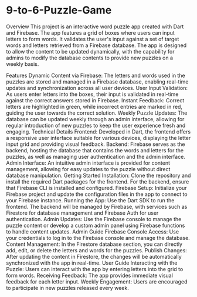 ﻿# 9-to-6-Puzzle-Game
Overview
This project is an interactive word puzzle app created with Dart and Firebase. The app features a grid of boxes where users can input letters to form words. It validates the user's input against a set of target words and letters retrieved from a Firebase database. The app is designed to allow the content to be updated dynamically, with the capability for admins to modify the database contents to provide new puzzles on a weekly basis.

Features
Dynamic Content via Firebase: The letters and words used in the puzzles are stored and managed in a Firebase database, enabling real-time updates and synchronization across all user devices.
User Input Validation: As users enter letters into the boxes, their input is validated in real-time against the correct answers stored in Firebase.
Instant Feedback: Correct letters are highlighted in green, while incorrect entries are marked in red, guiding the user towards the correct solution.
Weekly Puzzle Updates: The database can be updated weekly through an admin interface, allowing for regular introduction of new puzzles to keep the user experience fresh and engaging.
Technical Details
Frontend: Developed in Dart, the frontend offers a responsive user interface suitable for various devices, displaying the letter input grid and providing visual feedback.
Backend: Firebase serves as the backend, hosting the database that contains the words and letters for the puzzles, as well as managing user authentication and the admin interface.
Admin Interface: An intuitive admin interface is provided for content management, allowing for easy updates to the puzzle without direct database manipulation.
Getting Started
Installation: Clone the repository and install the required Dart packages for the frontend. For the backend, ensure that Firebase CLI is installed and configured.
Firebase Setup: Initialize your Firebase project and update the configuration files in the app to connect to your Firebase instance.
Running the App: Use the Dart SDK to run the frontend. The backend will be managed by Firebase, with services such as Firestore for database management and Firebase Auth for user authentication.
Admin Updates: Use the Firebase console to manage the puzzle content or develop a custom admin panel using Firebase functions to handle content updates.
Admin Guide
Firebase Console Access: Use your credentials to log in to the Firebase console and manage the database.
Content Management: In the Firestore database section, you can directly add, edit, or delete the letters and words for the puzzles.
Publish Changes: After updating the content in Firestore, the changes will be automatically synchronized with the app in real-time.
User Guide
Interacting with the Puzzle: Users can interact with the app by entering letters into the grid to form words.
Receiving Feedback: The app provides immediate visual feedback for each letter input.
Weekly Engagement: Users are encouraged to participate in new puzzles released every week.
